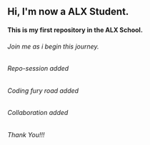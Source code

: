 ## Hi, I'm now a ALX Student.

#### This is my first repository in the ALX School.

###### Join me as i begin this journey.

###### Repo-session added

###### Coding fury road added

###### Collaboration added

###### Thank You!!!

